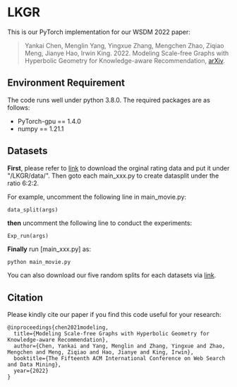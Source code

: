 # LKGR
This is our PyTorch implementation for our WSDM 2022 paper:

>Yankai Chen, Menglin Yang, Yingxue Zhang, Mengchen Zhao, Ziqiao Meng, Jianye Hao, Irwin King. 2022. Modeling Scale-free Graphs with Hyperbolic Geometry for
Knowledge-aware Recommendation, [arXiv](https://arxiv.org/pdf/2108.06468.pdf).

## Environment Requirement

The code runs well under python 3.8.0. The required packages are as follows:

- PyTorch-gpu == 1.4.0
- numpy == 1.21.1

## Datasets
**First**, please refer to [link](https://drive.google.com/file/d/1rnhNBNgiN76Gjd81vXEn34PCESrkrwQv/view?usp=sharing) to download the orginal rating data and put it under "/LKGR/data/". Then goto each main_xxx.py to create datasplit under the ratio 6:2:2.

For example, uncomment the following line in main_movie.py:
```
data_split(args)
```
**then** uncomment the following line to conduct the experiments:

```
Exp_run(args)
```
**Finally** run [main_xxx.py] as: 
```bash
python main_movie.py
```

You can also download our five random splits for each datasets via [link](https://drive.google.com/file/d/1YlMqQl4pxnV2cwfJnsmAw_4tfmfDYNcN/view?usp=sharing).


## Citation
Please kindly cite our paper if you find this code useful for your research:

```
@inproceedings{chen2021modeling,
  title={Modeling Scale-free Graphs with Hyperbolic Geometry for Knowledge-aware Recommendation},
  author={Chen, Yankai and Yang, Menglin and Zhang, Yingxue and Zhao, Mengchen and Meng, Ziqiao and Hao, Jianye and King, Irwin},
  booktitle={The Fifteenth ACM International Conference on Web Search and Data Mining},
  year={2022} 
}
```
